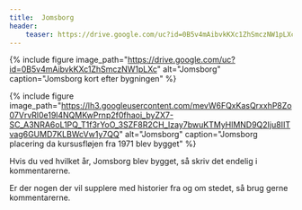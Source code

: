 ```yaml
---
title:  Jomsborg
header:
    teaser: https://drive.google.com/uc?id=0B5v4mAibvkKXc1ZhSmczNW1pLXc
---
```


{% include figure 
    image_path="https://drive.google.com/uc?id=0B5v4mAibvkKXc1ZhSmczNW1pLXc"
    alt="Jomsborg"
    caption="Jomsborg kort efter bygningen" %}

{% include figure 
    image_path="https://lh3.googleusercontent.com/mevW6FQxKasQrxxhP8Zo07VrvRl0e19l4NQMKwPrnp2f0fhaoi_byZX7-SC_A3NRA6oL1PQ_T1f3rYoO_3SZF8R2CH_Izay7bwuKTMyHlMND9Q2Iju8IITvag6GUMD7KLBWcVw1y7QQ"
    alt="Jomsborg"
    caption="Jomsborg placering da kursusfløjen fra 1971 blev bygget" %}

Hvis du ved hvilket år, Jomsborg blev bygget, så skriv det endelig i kommentarerne.

Er der nogen der vil supplere med historier fra og om stedet, så brug gerne kommentarerne.
